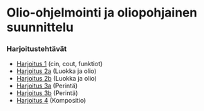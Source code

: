 # Olio-ohjelmointi ja oliopohjainen suunnittelu

### Harjoitustehtävät

* [Harjoitus 1](https://github.com/Lomri/olio-ohjelmointi/tree/main/H1) (cin, cout, funktiot)
* [Harjoitus 2a](https://github.com/Lomri/olio-ohjelmointi/tree/main/H2a) (Luokka ja olio)
* [Harjoitus 2b](https://github.com/Lomri/olio-ohjelmointi/tree/main/H2b) (Luokka ja olio)
* [Harjoitus 3a](https://github.com/Lomri/olio-ohjelmointi/tree/main/H3a) (Perintä)
* [Harjoitus 3b](https://github.com/Lomri/olio-ohjelmointi/tree/main/H3b) (Perintä)
* [Harjoitus 4](https://github.com/Lomri/olio-ohjelmointi/tree/main/H4) (Kompositio)